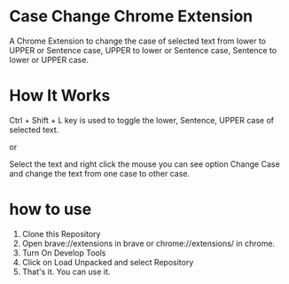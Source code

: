 # Case Change Chrome Extension
A Chrome Extension to change the case of selected text from lower to UPPER or Sentence case, UPPER to lower or Sentence case, Sentence to lower or UPPER case.
# How It Works
Ctrl + Shift + L key is used to toggle the lower, Sentence, UPPER case of selected text.

or

Select the text and right click the mouse you can see option Change Case and change the text from one case to other case.

# how to use
1. Clone this Repository
2. Open brave://extensions in brave or chrome://extensions/ in chrome.
3. Turn On Develop Tools 
4. Click on Load Unpacked and select Repository
5. That's it. You can use it.


